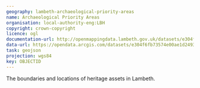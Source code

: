 ```yaml
---
geography: lambeth-archaeological-priority-areas
name: Archaeological Priority Areas
organisation: local-authority-eng:LBH
copyright: crown-copyright
licence: ogl
documentation-url: http://openmappingdata.lambeth.gov.uk/datasets/e304f6fb73574e00ae1d2493092f0d61_0
data-url: https://opendata.arcgis.com/datasets/e304f6fb73574e00ae1d2493092f0d61_0.geojson
task: geojson
projection: wgs84
key: OBJECTID
---
```


The boundaries and locations of heritage assets in Lambeth.
